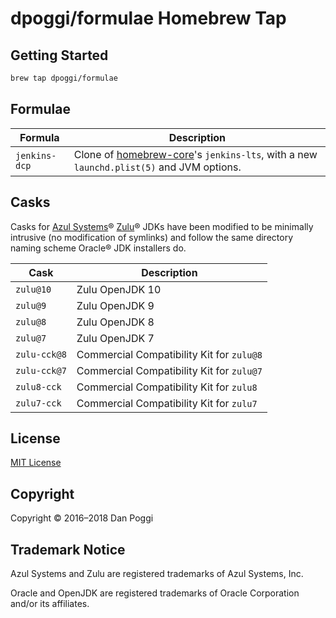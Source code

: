 # dpoggi/formulae Homebrew Tap

## Getting Started

```sh
brew tap dpoggi/formulae
```

## Formulae

| Formula       | Description                                                                                                                         |
|---------------|-------------------------------------------------------------------------------------------------------------------------------------|
| `jenkins-dcp` | Clone of [homebrew-core](https://github.com/Homebrew/homebrew-core)'s `jenkins-lts`, with a new `launchd.plist(5)` and JVM options. |

## Casks

Casks for [Azul Systems](https://www.azul.com)&reg; [Zulu](https://zulu.org)&reg;
JDKs have been modified to be minimally intrusive (no modification of symlinks)
and follow the same directory naming scheme Oracle&reg; JDK installers do.

| Cask         | Description                               |
|--------------|-------------------------------------------|
| `zulu@10`    | Zulu OpenJDK 10                           |
| `zulu@9`     | Zulu OpenJDK 9                            |
| `zulu@8`     | Zulu OpenJDK 8                            |
| `zulu@7`     | Zulu OpenJDK 7                            |
| `zulu-cck@8` | Commercial Compatibility Kit for `zulu@8` |
| `zulu-cck@7` | Commercial Compatibility Kit for `zulu@7` |
| `zulu8-cck`  | Commercial Compatibility Kit for `zulu8`  |
| `zulu7-cck`  | Commercial Compatibility Kit for `zulu7`  |

## License

[MIT License](https://opensource.org/licenses/MIT)

## Copyright

Copyright &copy; 2016&ndash;2018 Dan Poggi

## Trademark Notice

Azul Systems and Zulu are registered trademarks of Azul Systems, Inc.

Oracle and OpenJDK are registered trademarks of Oracle Corporation and/or its
affiliates.
